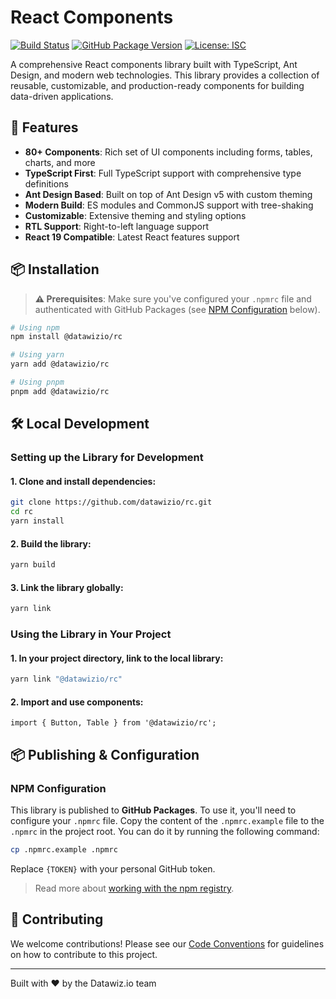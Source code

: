 # React Components

[![Build Status](https://github.com/datawizio/rc/actions/workflows/release.yml/badge.svg)](https://github.com/datawizio/rc/actions)
[![GitHub Package Version](https://img.shields.io/github/package-json/v/datawizio/rc?color=red&label=Version)](https://github.com/datawizio/rc)
[![License: ISC](https://img.shields.io/badge/License-ISC-blue.svg)](https://opensource.org/licenses/ISC)

A comprehensive React components library built with TypeScript, Ant Design, and modern web technologies. This library provides a collection of reusable, customizable, and production-ready components for building data-driven applications.

## 🚀 Features

- **80+ Components**: Rich set of UI components including forms, tables, charts, and more
- **TypeScript First**: Full TypeScript support with comprehensive type definitions
- **Ant Design Based**: Built on top of Ant Design v5 with custom theming
- **Modern Build**: ES modules and CommonJS support with tree-shaking
- **Customizable**: Extensive theming and styling options
- **RTL Support**: Right-to-left language support
- **React 19 Compatible**: Latest React features support

## 📦 Installation

> **⚠️ Prerequisites**: Make sure you've configured your `.npmrc` file and authenticated with GitHub Packages (see [NPM Configuration](#npm-configuration) below).

```bash
# Using npm
npm install @datawizio/rc

# Using yarn
yarn add @datawizio/rc

# Using pnpm
pnpm add @datawizio/rc
```


## 🛠️ Local Development

### Setting up the Library for Development

#### 1. **Clone and install dependencies:**
```bash
git clone https://github.com/datawizio/rc.git
cd rc
yarn install
```

#### 2. **Build the library:**
```bash
yarn build
```

#### 3. **Link the library globally:**
```bash
yarn link
```

### Using the Library in Your Project

#### 1. **In your project directory, link to the local library:**
```bash
yarn link "@datawizio/rc"
```

#### 2. **Import and use components:**
```tsx
import { Button, Table } from '@datawizio/rc';
```

## 📦 Publishing & Configuration

### NPM Configuration

This library is published to **GitHub Packages**. To use it, you'll need to configure your `.npmrc` file.
Copy the content of the `.npmrc.example` file to the `.npmrc` in the project root.
You can do it by running the following command:

```bash
cp .npmrc.example .npmrc
```

Replace `{TOKEN}` with your personal GitHub token.

> Read more about [working with the npm registry](https://docs.github.com/en/packages/working-with-a-github-packages-registry/working-with-the-npm-registry).

## 🤝 Contributing

We welcome contributions! Please see our [Code Conventions](docs/code-conventions.md) for guidelines on how to contribute to this project.

---

Built with ❤️ by the Datawiz.io team
